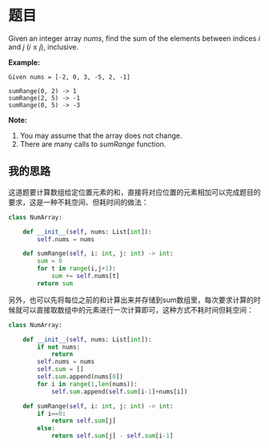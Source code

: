 # 题目

Given an integer array *nums*, find the sum of the elements between indices *i* and *j* (*i* ≤ *j*), inclusive.

**Example:**

```
Given nums = [-2, 0, 3, -5, 2, -1]

sumRange(0, 2) -> 1
sumRange(2, 5) -> -1
sumRange(0, 5) -> -3
```



**Note:**

1. You may assume that the array does not change.
2. There are many calls to *sumRange* function.

## 我的思路

这道题要计算数组给定位置元素的和，直接将对应位置的元素相加可以完成题目的要求，这是一种不耗空间、但耗时间的做法：

```python
class NumArray:

    def __init__(self, nums: List[int]):
        self.nums = nums

    def sumRange(self, i: int, j: int) -> int:
        sum = 0
        for t in range(i,j+1):
            sum += self.nums[t]
        return sum
```

另外，也可以先将每位之前的和计算出来并存储到sum数组里，每次要求计算的时候就可以直接取数组中的元素进行一次计算即可，这种方式不耗时间但耗空间：

```python
class NumArray:

    def __init__(self, nums: List[int]):
        if not nums:
            return 
        self.nums = nums
        self.sum = []
        self.sum.append(nums[0])
        for i in range(1,len(nums)):
            self.sum.append(self.sum[i-1]+nums[i])

    def sumRange(self, i: int, j: int) -> int:
        if i==0:
            return self.sum[j]
        else:
            return self.sum[j] - self.sum[i-1]
```

